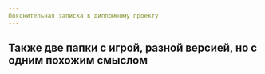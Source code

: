 ```yaml
---
Пояснительная записка к дипломному проекту
---
```

Также две папки с игрой, разной версией, но с одним похожим смыслом
---
